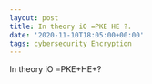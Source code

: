 ```yaml
---
layout: post
title: In theory iO =PKE HE ?.
date: '2020-11-10T18:05:00+00:00'
tags: cybersecurity Encryption
---
```


In theory iO =PKE+HE+?

